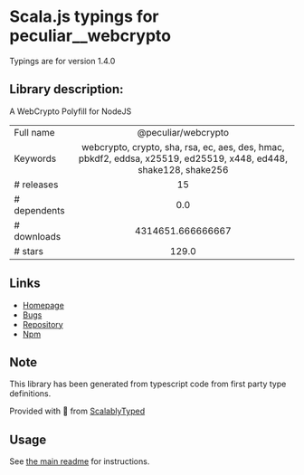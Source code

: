 
# Scala.js typings for peculiar__webcrypto

Typings are for version 1.4.0

## Library description:
A WebCrypto Polyfill for NodeJS

|                    |                 |
| ------------------ | :-------------: |
| Full name          | @peculiar/webcrypto |
| Keywords           | webcrypto, crypto, sha, rsa, ec, aes, des, hmac, pbkdf2, eddsa, x25519, ed25519, x448, ed448, shake128, shake256 |
| # releases         | 15 |
| # dependents       | 0.0 |
| # downloads        | 4314651.666666667 |
| # stars            | 129.0 |

## Links
- [Homepage](https://github.com/PeculiarVentures/webcrypto#readme)
- [Bugs](https://github.com/PeculiarVentures/webcrypto/issues)
- [Repository](https://github.com/PeculiarVentures/webcrypto)
- [Npm](https://www.npmjs.com/package/%40peculiar%2Fwebcrypto)
    


## Note
This library has been generated from typescript code from first party type definitions.

Provided with :purple_heart: from [ScalablyTyped](https://github.com/oyvindberg/ScalablyTyped)

## Usage
See [the main readme](../../readme.md) for instructions.


